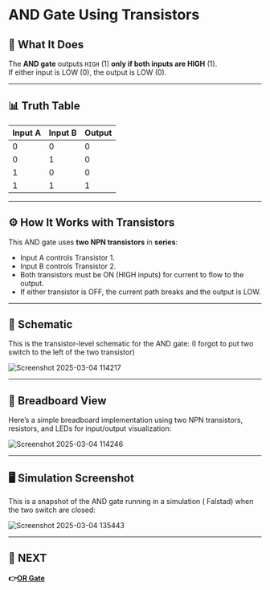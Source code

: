 # AND Gate Using Transistors

## 📝 What It Does

The **AND gate** outputs `HIGH` (1) **only if both inputs are HIGH** (1).  
If either input is LOW (0), the output is LOW (0).

---

## 📊 Truth Table

| Input A | Input B | Output |
|--|--|--|
| 0 | 0 | 0 |
| 0 | 1 | 0 |
| 1 | 0 | 0 |
| 1 | 1 | 1 |

---

## ⚙️ How It Works with Transistors

This AND gate uses **two NPN transistors** in **series**:

- Input A controls Transistor 1.
- Input B controls Transistor 2.
- Both transistors must be ON (HIGH inputs) for current to flow to the output.
- If either transistor is OFF, the current path breaks and the output is LOW.

---

## 📐 Schematic

This is the transistor-level schematic for the AND gate:
(I forgot to put two switch to the left of the two transistor)

![Screenshot 2025-03-04 114217](https://github.com/user-attachments/assets/8ae69a7d-05b8-4112-bbf2-9583f47bd5d7)

---

## 🔌 Breadboard View

Here’s a simple breadboard implementation using two NPN transistors, resistors, and LEDs for input/output visualization:

![Screenshot 2025-03-04 114246](https://github.com/user-attachments/assets/407f1fe2-d6db-41c0-ad53-14187c828ed4)

---

## 🖥️ Simulation Screenshot

This is a snapshot of the AND gate running in a simulation ( Falstad) when the two switch are closed:


![Screenshot 2025-03-04 135443](https://github.com/user-attachments/assets/a04d5115-22c2-4b6d-8629-701c99ab900b)

---


## 🔹 NEXT  
**👉[OR Gate](../OR_Gate)**
